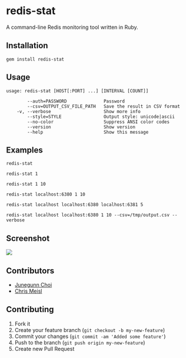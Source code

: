 # redis-stat

A command-line Redis monitoring tool written in Ruby.

## Installation

```
gem install redis-stat
```

## Usage

```
usage: redis-stat [HOST[:PORT] ...] [INTERVAL [COUNT]]

        --auth=PASSWORD              Password
        --csv=OUTPUT_CSV_FILE_PATH   Save the result in CSV format
    -v, --verbose                    Show more info
        --style=STYLE                Output style: unicode|ascii
        --no-color                   Suppress ANSI color codes
        --version                    Show version
        --help                       Show this message
```

## Examples

```
redis-stat

redis-stat 1

redis-stat 1 10

redis-stat localhost:6380 1 10

redis-stat localhost localhost:6380 localhost:6381 5

redis-stat localhost localhost:6380 1 10 --csv=/tmp/output.csv --verbose
```

## Screenshot

![](https://github.com/junegunn/redis-stat/raw/master/screenshots/redis-stat-0.2.4.png)

## Contributors

- [Junegunn Choi](https://github.com/junegunn)
- [Chris Meisl](https://github.com/cmeisl)

## Contributing

1. Fork it
2. Create your feature branch (`git checkout -b my-new-feature`)
3. Commit your changes (`git commit -am 'Added some feature'`)
4. Push to the branch (`git push origin my-new-feature`)
5. Create new Pull Request
